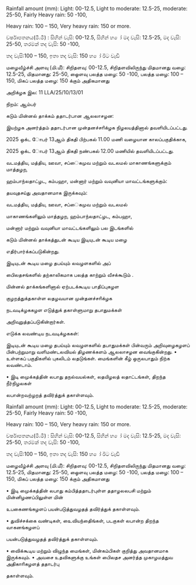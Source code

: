 Rainfall amount (mm): Light: 00-12.5, Light to moderate: 12.5-25, moderate: 25-50, Fairly Heavy rain: 50 -100,

Heavy rain: 100 – 150, Very heavy rain: 150 or more.

වර්ෂාපතනය(මි.මී) : සිහින් වැසි: 00-12.5, සිහින් හ ෝ මද වැසි: 12.5-25, මද වැසි: 25-50, තරමක් තද වැසි: 50 -100,

තද වැසි:100 – 150, ඉතා තද වැසි: 150 හ ෝ ඊට වැඩි

மழைவீழ்ச்சி அளவு (மி.மீ): சிறிதளவு: 00-12.5, சிறிதளவிலிருந்து மிதமானது வழை: 12.5-25, மிதமானது: 25-50, ஓைளவு பலத்த மழை: 50 -100, பலத்த மழை: 100 – 150, மிகப் பலத்த மழை: 150 க்கும் அதிகமானது

அறிக்ழக இல: 11 LLA/25/10/13/01

நிறம்: ஆம்பர்

கடும் மின்னல் தாக்கம் ததாடர்பான ஆலலாசழன:

இயற்ழக அனர்த்தம் ததாடர்பான முன்தனச்சாிக்ழக நிழலயத்தினால் தவளியிடப்பட்டது.

2025 ஒக்ட ோபர் 13ஆம் திகதி பிற்பகல் 11.00 மணி வழையான காலப்பகுதிக்காக,

2025 ஒக்ட ோபர் 13ஆம் திகதி நண்பகல் 12.00 மணியில் தவளியிடப்பட்டது.

வடமத்திய, மத்திய, ஊவா, சப்ைகமுவ மற்றும் வடலமல் மாகாணங்களுக்கும் மாத்தழற,

ஹம்பாந்லதாட்ழட, கம்பஹா, மன்னார் மற்றும் வவுனியா மாவட்டங்களுக்கும்:

தயவுதசய்து அவதானமாக இருக்கவும்:

வடமத்திய, மத்திய, ஊவா, சப்ைகமுவ மற்றும் வடலமல்

மாகாணங்களிலும் மாத்தழற, ஹம்பாந்லதாட்ழட, கம்பஹா,

மன்னார் மற்றும் வவுனியா மாவட்டங்களிலும் பல இடங்களில்

கடும் மின்னல் தாக்கத்துடன் கூடிய இடியுடன் கூடிய மழை

எதிர்பார்க்கப்படுகின்றது.

இடியுடன் கூடிய மழை தபய்யும் லவழளகளில் அப்

பிைலதசங்களில் தற்காலிகமாக பலத்த காற்றும் வீசக்கூடும் .

மின்னல் தாக்கங்களினால் ஏற்படக்கூடிய பாதிப்புகழள

குழறத்துக்தகாள்ள லதழவயான முன்தனச்சாிக்ழக

நடவடிக்ழககழள எடுத்துக் தகாள்ளுமாறு தபாதுமக்கள்

அறிவுறுத்தப்படுகின்றார்கள்.

எடுக்க லவண்டிய நடவடிக்ழககள்:

இடியுடன் கூடிய மழை தபய்யும் லவழளகளில் தபாதுமக்கள் பின்வரும் அறிவுழைகழளப் பின்பற்றுமாறு வளிமண்டலவியல் திழணக்களம் ஆலலாசழன வைங்குகின்றது. • உள்ளகப் பகுதிகளில் புகலிடம் லதடுங்கள். மைங்களின் கீழ் ஒருலபாதும் நிற்க லவண்டாம்.

• இடி முைக்கத்தின் லபாது தநல்வயல்கள், லதயிழலத் லதாட்டங்கள், திறந்த நீர்நிழலகள்

லபான்றவற்ழறத் தவிர்த்துக் தகாள்ளவும்.

Rainfall amount (mm): Light: 00-12.5, Light to moderate: 12.5-25, moderate: 25-50, Fairly Heavy rain: 50 -100,

Heavy rain: 100 – 150, Very heavy rain: 150 or more.

වර්ෂාපතනය(මි.මී) : සිහින් වැසි: 00-12.5, සිහින් හ ෝ මද වැසි: 12.5-25, මද වැසි: 25-50, තරමක් තද වැසි: 50 -100,

තද වැසි:100 – 150, ඉතා තද වැසි: 150 හ ෝ ඊට වැඩි

மழைவீழ்ச்சி அளவு (மி.மீ): சிறிதளவு: 00-12.5, சிறிதளவிலிருந்து மிதமானது வழை: 12.5-25, மிதமானது: 25-50, ஓைளவு பலத்த மழை: 50 -100, பலத்த மழை: 100 – 150, மிகப் பலத்த மழை: 150 க்கும் அதிகமானது

• இடி முைக்கத்தின் லபாது கம்பித்ததாடர்புள்ள ததாழலலபசி மற்றும் மின்னிழணப்பிலுள்ள மின்

உபகைணங்கழளப் பயன்படுத்துவழதத் தவிர்த்துக் தகாள்ளவும்.

• துவிச்சக்கை வண்டிகள், உைவியந்திைங்கள், படகுகள் லபான்ற திறந்த வாகனங்கழளப்

பயன்படுத்துவழதத் தவிர்த்துக் தகாள்ளவும்.

• விைக்கூடிய மற்றும் விழுந்த மைங்கள், மின்கம்பிகள் குறித்து அவதானமாக இருக்கவும். • அவசை உதவிகளுக்கு உங்கள் பிைலதச அனர்த்த முகாழமத்துவ அதிகாாிகழளத் ததாடர்பு

தகாள்ளவும்.